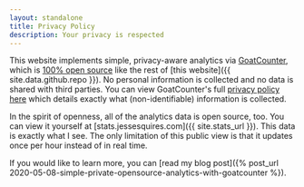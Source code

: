 ```yaml
---
layout: standalone
title: Privacy Policy
description: Your privacy is respected
---
```


This website implements simple, privacy-aware analytics via [GoatCounter](https://www.goatcounter.com), which is [100% open source](https://github.com/zgoat/goatcounter) like the rest of [this website]({{ site.data.github.repo }}). No personal information is collected and no data is shared with third parties. You can view GoatCounter's full [privacy policy here](https://www.goatcounter.com/privacy) which details exactly what (non-identifiable) information is collected.

In the spirit of openness, all of the analytics data is open source, too. You can view it yourself at [stats.jessesquires.com]({{ site.stats_url }}). This data is exactly what I see. The only limitation of this public view is that it updates once per hour instead of in real time.

If you would like to learn more, you can [read my blog post]({% post_url 2020-05-08-simple-private-opensource-analytics-with-goatcounter %}).
